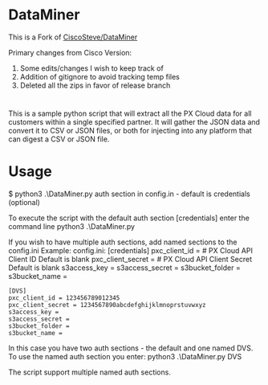# DataMiner
This is a Fork of [CiscoSteve/DataMiner](https://github.com/CiscoSteve/DataMiner)

Primary changes from Cisco Version:
  1) Some edits/changes I wish to keep track of
  2) Addition of gitignore to avoid tracking temp files
  3) Deleted all the zips in favor of release branch

#
This is a sample python script that will extract all the PX Cloud data for all customers within a single specified partner.
It will gather the JSON data and convert it to CSV or JSON files, or both for injecting into any platform that can digest a CSV or JSON file.

#
# Usage

$ python3 .\DataMiner.py <Auth Section>
     <Auth Section> auth section in config.in - default is credentials  (optional)

To execute the script with the default auth section [credentials] enter the command line
   python3 .\DataMiner.py

If you wish to have multiple auth sections, add named sections to the config.ini 
Example:
   config.ini:
	[credentials]
	pxc_client_id =     # PX Cloud API Client ID  Default is blank
	pxc_client_secret = # PX Cloud API Client Secret  Default is blank
	s3access_key = 
	s3access_secret = 
	s3bucket_folder = 
	s3bucket_name = 
	
	[DVS]
	pxc_client_id = 123456789012345
	pxc_client_secret = 1234567890abcdefghijklmnoprstuvwxyz
	s3access_key = 
	s3access_secret = 
	s3bucket_folder = 
	s3bucket_name = 

In this case you have two auth sections - the default and one named DVS.
To use the named auth section you enter:
   python3 .\DataMiner.py DVS


The script support multiple named auth sections.
